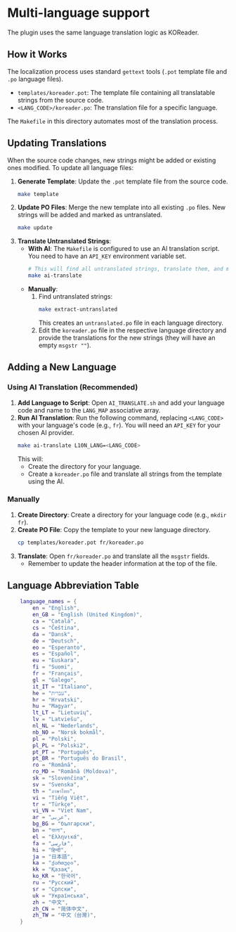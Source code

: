 # Multi-language support

The plugin uses the same language translation logic as KOReader.

## How it Works

The localization process uses standard `gettext` tools (`.pot` template file and `.po` language files).

-   `templates/koreader.pot`: The template file containing all translatable strings from the source code.
-   `<LANG_CODE>/koreader.po`: The translation file for a specific language.

The `Makefile` in this directory automates most of the translation process.

## Updating Translations

When the source code changes, new strings might be added or existing ones modified. To update all language files:

1.  **Generate Template**: Update the `.pot` template file from the source code.
    ```bash
    make template
    ```
2.  **Update PO Files**: Merge the new template into all existing `.po` files. New strings will be added and marked as untranslated.
    ```bash
    make update
    ```
3.  **Translate Untranslated Strings**:
    -   **With AI**: The `Makefile` is configured to use an AI translation script. You need to have an `API_KEY` environment variable set.
        ```bash
        # This will find all untranslated strings, translate them, and merge them back.
        make ai-translate
        ```
    -   **Manually**:
        1.  Find untranslated strings:
            ```bash
            make extract-untranslated
            ```
            This creates an `untranslated.po` file in each language directory.
        2.  Edit the `koreader.po` file in the respective language directory and provide the translations for the new strings (they will have an empty `msgstr ""`).

## Adding a New Language

### Using AI Translation (Recommended)

1.  **Add Language to Script**: Open `AI_TRANSLATE.sh` and add your language code and name to the `LANG_MAP` associative array.
2.  **Run AI Translation**: Run the following command, replacing `<LANG_CODE>` with your language's code (e.g., `fr`). You will need an `API_KEY` for your chosen AI provider.
    ```bash
    make ai-translate L10N_LANG=<LANG_CODE>
    ```
    This will:
    - Create the directory for your language.
    - Create a `koreader.po` file and translate all strings from the template using the AI.

### Manually

1.  **Create Directory**: Create a directory for your language code (e.g., `mkdir fr`).
2.  **Create PO File**: Copy the template to your new language directory.
    ```bash
    cp templates/koreader.pot fr/koreader.po
    ```
3.  **Translate**: Open `fr/koreader.po` and translate all the `msgstr` fields.
    - Remember to update the header information at the top of the file.

## Language Abbreviation Table

```lua
    language_names = {
        en = "English",
        en_GB = "English (United Kingdom)",
        ca = "Catalá",
        cs = "Čeština",
        da = "Dansk",
        de = "Deutsch",
        eo = "Esperanto",
        es = "Español",
        eu = "Euskara",
        fi = "Suomi",
        fr = "Français",
        gl = "Galego",
        it_IT = "Italiano",
        he = "עִבְרִית",
        hr = "Hrvatski",
        hu = "Magyar",
        lt_LT = "Lietuvių",
        lv = "Latviešu",
        nl_NL = "Nederlands",
        nb_NO = "Norsk bokmål",
        pl = "Polski",
        pl_PL = "Polski2",
        pt_PT = "Português",
        pt_BR = "Português do Brasil",
        ro = "Română",
        ro_MD = "Română (Moldova)",
        sk = "Slovenčina",
        sv = "Svenska",
        th = "ภาษาไทย",
        vi = "Tiếng Việt",
        tr = "Türkçe",
        vi_VN = "Viet Nam",
        ar = "عربى",
        bg_BG = "български",
        bn = "বাংলা",
        el = "Ελληνικά",
        fa = "فارسی",
        hi = "हिन्दी",
        ja = "日本語",
        ka = "ქართული",
        kk = "Қазақ",
        ko_KR = "한국어",
        ru = "Русский",
        sr = "Српски",
        uk = "Українська",
        zh = "中文",
        zh_CN = "简体中文",
        zh_TW = "中文（台灣)",
    }
```
